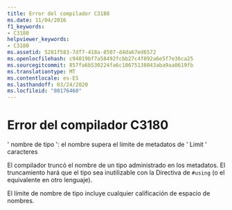 ```yaml
---
title: Error del compilador C3180
ms.date: 11/04/2016
f1_keywords:
- C3180
helpviewer_keywords:
- C3180
ms.assetid: 5281f583-7df7-418a-8507-d4da67ed6572
ms.openlocfilehash: c94019bf7a58492fcbb27c4f092a6e5f7e36ca25
ms.sourcegitcommit: 857fa6b530224fa6c18675138043aba9aa0619fb
ms.translationtype: MT
ms.contentlocale: es-ES
ms.lasthandoff: 03/24/2020
ms.locfileid: "80176460"
---
```

# <a name="compiler-error-c3180"></a>Error del compilador C3180

' nombre de tipo ': el nombre supera el límite de metadatos de ' Limit ' caracteres

El compilador truncó el nombre de un tipo administrado en los metadatos. El truncamiento hará que el tipo sea inutilizable con la Directiva de `#using` (o el equivalente en otro lenguaje).

El límite de nombre de tipo incluye cualquier calificación de espacio de nombres.
